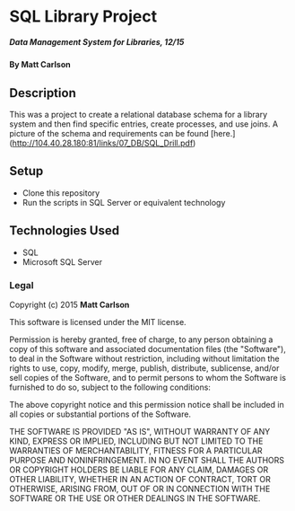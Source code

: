 # SQL Library Project

##### Data Management System for Libraries, 12/15

#### By **Matt Carlson**

## Description

This was a project to create a relational database schema for a library system and then find specific entries, create processes, and use joins. A picture of the schema and requirements can be found [here.] (http://104.40.28.180:81/links/07_DB/SQL_Drill.pdf)

## Setup

* Clone this repository
* Run the scripts in SQL Server or equivalent technology


## Technologies Used

* SQL
* Microsoft SQL Server



### Legal

Copyright (c) 2015 **Matt Carlson**

This software is licensed under the MIT license.

Permission is hereby granted, free of charge, to any person obtaining a copy
of this software and associated documentation files (the "Software"), to deal
in the Software without restriction, including without limitation the rights
to use, copy, modify, merge, publish, distribute, sublicense, and/or sell
copies of the Software, and to permit persons to whom the Software is
furnished to do so, subject to the following conditions:

The above copyright notice and this permission notice shall be included in
all copies or substantial portions of the Software.

THE SOFTWARE IS PROVIDED "AS IS", WITHOUT WARRANTY OF ANY KIND, EXPRESS OR
IMPLIED, INCLUDING BUT NOT LIMITED TO THE WARRANTIES OF MERCHANTABILITY,
FITNESS FOR A PARTICULAR PURPOSE AND NONINFRINGEMENT. IN NO EVENT SHALL THE
AUTHORS OR COPYRIGHT HOLDERS BE LIABLE FOR ANY CLAIM, DAMAGES OR OTHER
LIABILITY, WHETHER IN AN ACTION OF CONTRACT, TORT OR OTHERWISE, ARISING FROM,
OUT OF OR IN CONNECTION WITH THE SOFTWARE OR THE USE OR OTHER DEALINGS IN
THE SOFTWARE.
